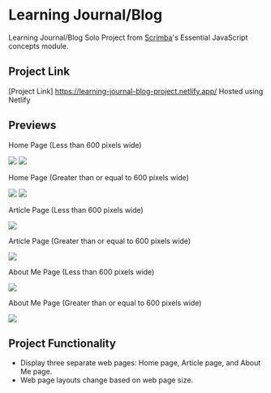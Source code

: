 # Learning Journal/Blog

Learning Journal/Blog Solo Project from [Scrimba](https://scrimba.com/learn/frontend)'s Essential JavaScript concepts module.

## Project Link

[Project Link] https://learning-journal-blog-project.netlify.app/ Hosted using Netlify 

## Previews

Home Page (Less than 600 pixels wide)

<img src="./images/home3.png"> <img src="./images/home4.png">

Home Page (Greater than or equal to 600 pixels wide)

<img src="./images/home1.png"> <img src="./images/home2.png">

Article Page (Less than 600 pixels wide)

<img src="./images/article1.png">

Article Page (Greater than or equal to 600 pixels wide)

<img src="./images/article2.png">

About Me Page (Less than 600 pixels wide)

<img src="./images/aboutme2.png">

About Me Page (Greater than or equal to 600 pixels wide)

<img src="./images/aboutme1.png">

## Project Functionality

- Display three separate web pages: Home page, Article page, and About Me page.
- Web page layouts change based on web page size.
